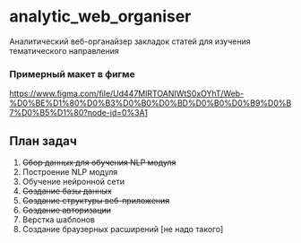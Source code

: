 # analytic_web_organiser
Аналитический веб-органайзер закладок статей для изучения тематического направления

### Примерный макет в фигме  
https://www.figma.com/file/Ud447MlRTOANIWtS0xOYhT/Web-%D0%BE%D1%80%D0%B3%D0%B0%D0%BD%D0%B0%D0%B9%D0%B7%D0%B5%D1%80?node-id=0%3A1

## План задач  
1. ~~Сбор данных для обучения NLP модуля~~  
2. Построение NLP модуля  
3. Обучение нейронной сети    
4. ~~Создание базы данных~~  
5. ~~Создание структуры веб-приложения~~  
6. ~~Создание авторизации~~
7. Верстка шаблонов
9. Создание браузерных расширений [не надо такого]  
